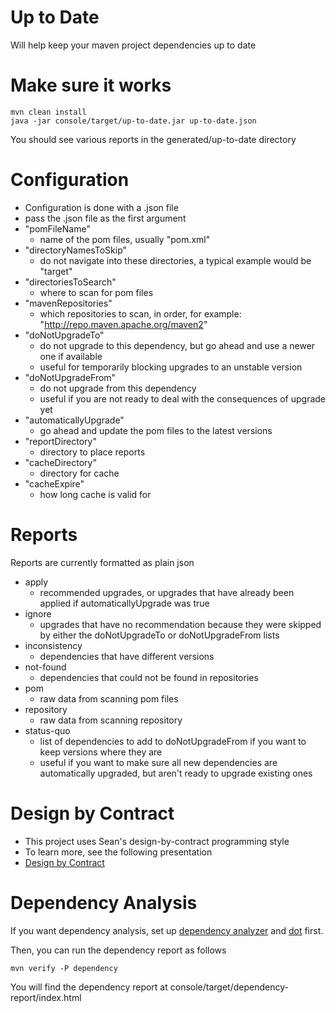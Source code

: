 Up to Date
=
Will help keep your maven project dependencies up to date

Make sure it works
=
    mvn clean install
    java -jar console/target/up-to-date.jar up-to-date.json
You should see various reports in the generated/up-to-date directory

Configuration
=
- Configuration is done with a .json file
- pass the .json file as the first argument
- "pomFileName"
    - name of the pom files, usually "pom.xml"
- "directoryNamesToSkip"
    - do not navigate into these directories, a typical example would be "target"
- "directoriesToSearch"
    - where to scan for pom files
- "mavenRepositories"
    - which repositories to scan, in order, for example: "http://repo.maven.apache.org/maven2"
- "doNotUpgradeTo"
    - do not upgrade to this dependency, but go ahead and use a newer one if available
    - useful for temporarily blocking upgrades to an unstable version
- "doNotUpgradeFrom"
    - do not upgrade from this dependency
    - useful if you are not ready to deal with the consequences of upgrade yet
- "automaticallyUpgrade"
    - go ahead and update the pom files to the latest versions
- "reportDirectory"
    - directory to place reports
- "cacheDirectory"
    - directory for cache
- "cacheExpire"
    - how long cache is valid for

Reports
=
Reports are currently formatted as plain json

- apply
    - recommended upgrades, or upgrades that have already been applied if automaticallyUpgrade was true
- ignore
    - upgrades that have no recommendation because they were skipped by either the doNotUpgradeTo or doNotUpgradeFrom lists
- inconsistency
    - dependencies that have different versions
- not-found
    - dependencies that could not be found in repositories
- pom
    - raw data from scanning pom files
- repository
    - raw data from scanning repository
- status-quo
    - list of dependencies to add to doNotUpgradeFrom if you want to keep versions where they are
    - useful if you want to make sure all new dependencies are automatically upgraded, but aren't ready to upgrade existing ones

Design by Contract
=

- This project uses Sean's design-by-contract programming style
- To learn more, see the following presentation
- [Design by Contract](design-by-contract-2.md)

Dependency Analysis
=
If you want dependency analysis, set up [dependency analyzer](https://github.com/SeanShubin/dependency-analyzer) and [dot](http://graphviz.org) first.

Then, you can run the dependency report as follows

    mvn verify -P dependency

You will find the dependency report at console/target/dependency-report/index.html
